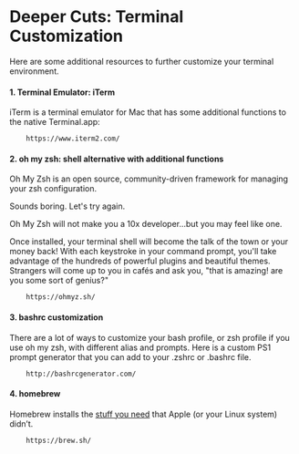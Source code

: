 # Deeper Cuts: Terminal Customization

Here are some additional resources to further customize your terminal environment.

#### 1. Terminal Emulator: iTerm

iTerm is a terminal emulator for Mac that has some additional functions to the native Terminal.app:

		https://www.iterm2.com/
    
#### 2. oh my zsh: shell alternative with additional functions
Oh My Zsh is an open source, community-driven framework for managing your zsh configuration.

Sounds boring. Let's try again.

Oh My Zsh will not make you a 10x developer...but you may feel like one.

Once installed, your terminal shell will become the talk of the town or your money back! With each keystroke in your command prompt, you'll take advantage of the hundreds of powerful plugins and beautiful themes. Strangers will come up to you in cafés and ask you, "that is amazing! are you some sort of genius?"

		https://ohmyz.sh/

#### 3. bashrc customization

There are a lot of ways to customize your bash profile, or zsh profile if you use oh my zsh, with different alias and prompts. Here is a custom PS1 prompt generator that you can add to your .zshrc or .bashrc file.

		http://bashrcgenerator.com/

#### 4. homebrew
Homebrew installs the [stuff you need](https://formulae.brew.sh/formula/) that Apple (or your Linux system) didn’t.

		https://brew.sh/

